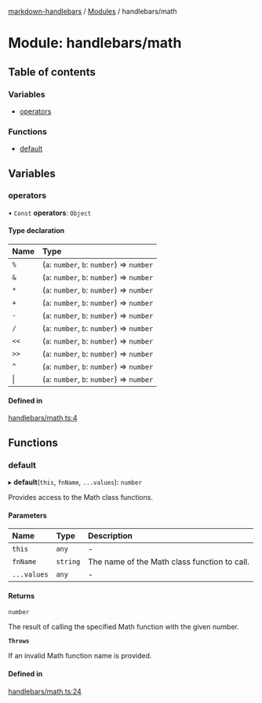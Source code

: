 [markdown-handlebars](../README.md) / [Modules](../modules.md) / handlebars/math

# Module: handlebars/math

## Table of contents

### Variables

- [operators](handlebars_math.md#operators)

### Functions

- [default](handlebars_math.md#default)

## Variables

### operators

• `Const` **operators**: `Object`

#### Type declaration

| Name | Type |
| :------ | :------ |
| `%` | (`a`: `number`, `b`: `number`) => `number` |
| `&` | (`a`: `number`, `b`: `number`) => `number` |
| `*` | (`a`: `number`, `b`: `number`) => `number` |
| `+` | (`a`: `number`, `b`: `number`) => `number` |
| `-` | (`a`: `number`, `b`: `number`) => `number` |
| `/` | (`a`: `number`, `b`: `number`) => `number` |
| `<<` | (`a`: `number`, `b`: `number`) => `number` |
| `>>` | (`a`: `number`, `b`: `number`) => `number` |
| `^` | (`a`: `number`, `b`: `number`) => `number` |
| \| | (`a`: `number`, `b`: `number`) => `number` |

#### Defined in

[handlebars/math.ts:4](https://github.com/nationalparkservice/npmap5-plugins/blob/044451c/markdown-handlebars/src/handlebars/math.ts#L4)

## Functions

### default

▸ **default**(`this`, `fnName`, `...values`): `number`

Provides access to the Math class functions.

#### Parameters

| Name | Type | Description |
| :------ | :------ | :------ |
| `this` | `any` | - |
| `fnName` | `string` | The name of the Math class function to call. |
| `...values` | `any` | - |

#### Returns

`number`

The result of calling the specified Math function with the given number.

**`Throws`**

If an invalid Math function name is provided.

#### Defined in

[handlebars/math.ts:24](https://github.com/nationalparkservice/npmap5-plugins/blob/044451c/markdown-handlebars/src/handlebars/math.ts#L24)

